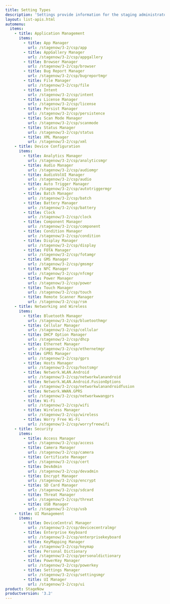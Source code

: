 ```yaml
---
title: Setting Types
description: 'Settings provide information for the staging administrator about how to configure and manage settings for use when creating profiles. Each Setting Type lists the parameters and functions available for configuring that particular group of settings.'
layout: list-apis.html
automenu:
  items:
    - title: Application Management
      items:
        - title: App Manager
          url: /stagenow/3-2/csp/app
        - title: AppGallery Manager
          url: /stagenow/3-2/csp/appgallery
        - title: Browser Manager
          url: /stagenow/3-2/csp/browser
        - title: Bug Report Manager
          url: /stagenow/3-2/csp/bugreportmgr
        - title: File Manager
          url: /stagenow/3-2/csp/file
        - title: Intent
          url: /stagenow/3-2/csp/intent
        - title: License Manager
          url: /stagenow/3-2/csp/license
        - title: Persist Manager
          url: /stagenow/3-2/csp/persistence
        - title: Scan Mode Manager
          url: /stagenow/3-2/csp/scanmode
        - title: Status Manager
          url: /stagenow/3-2/csp/status
        - title: XML Manager
          url: /stagenow/3-2/csp/xml
    - title: Device Configuration
      items:
        - title: Analytics Manager
          url: /stagenow/3-2/csp/analyticsmgr
        - title: Audio Manager
          url: /stagenow/3-2/csp/audiomgr
        - title: AudioVolUI Manager
          url: /stagenow/3-2/csp/audio
        - title: Auto Trigger Manager
          url: /stagenow/3-2/csp/autotriggermgr
        - title: Batch Manager
          url: /stagenow/3-2/csp/batch
        - title: Battery Manager
          url: /stagenow/3-2/csp/battery
        - title: Clock
          url: /stagenow/3-2/csp/clock
        - title: Component Manager
          url: /stagenow/3-2/csp/component
        - title: Condition Manager
          url: /stagenow/3-2/csp/condition
        - title: Display Manager
          url: /stagenow/3-2/csp/display
        - title: FOTA Manager
          url: /stagenow/3-2/csp/fotamgr
        - title: GMS Manager
          url: /stagenow/3-2/csp/gmsmgr
        - title: NFC Manager
          url: /stagenow/3-2/csp/nfcmgr
        - title: Power Manager
          url: /stagenow/3-2/csp/power
        - title: Touch Manager
          url: /stagenow/3-2/csp/touch
        - title: Remote Scanner Manager
          url: /stagenow/3-2/csp/rsm
    - title: Networking and Wireless
      items:
        - title: Bluetooth Manager
          url: /stagenow/3-2/csp/bluetoothmgr
        - title: Cellular Manager
          url: /stagenow/3-2/csp/cellular
        - title: DHCP Option Manager
          url: /stagenow/3-2/csp/dhcp
        - title: Ethernet Manager
          url: /stagenow/3-2/csp/ethernetmgr
        - title: GPRS Manager
          url: /stagenow/3-2/csp/gprs
        - title: Hosts Manager
          url: /stagenow/3-2/csp/hostsmgr
        - title: Network.WLAN.Android
          url: /stagenow/3-2/csp/networkwlanandroid
        - title: Network.WLAN.Android.FusionOptions
          url: /stagenow/3-2/csp/networkwlanandroidfusion
        - title: Network.WWAN.GPRS
          url: /stagenow/3-2/csp/networkwwangprs
        - title: Wi-Fi
          url: /stagenow/3-2/csp/wifi
        - title: Wireless Manager
          url: /stagenow/3-2/csp/wireless
        - title: Worry Free Wi-Fi
          url: /stagenow/3-2/csp/worryfreewifi
    - title: Security
      items:
        - title: Access Manager
          url: /stagenow/3-2/csp/access
        - title: Camera Manager
          url: /stagenow/3-2/csp/camera
        - title: Certificate Manager
          url: /stagenow/3-2/csp/cert
        - title: DevAdmin
          url: /stagenow/3-2/csp/devadmin
        - title: Encrypt Manager
          url: /stagenow/3-2/csp/encrypt
        - title: SD Card Manager
          url: /stagenow/3-2/csp/sdcard
        - title: Threat Manager
          url: /stagenow/3-2/csp/threat
        - title: USB Manager
          url: /stagenow/3-2/csp/usb
    - title: UI Management
      items:
        - title: DeviceCentral Manager
          url: /stagenow/3-2/csp/devicecentralmgr
        - title: Enterprise Keyboard
          url: /stagenow/3-2/csp/enterprisekeyboard
        - title: KeyMapping Manager
          url: /stagenow/3-2/csp/keymap
        - title: Personal Dictionary
          url: /stagenow/3-2/csp/personaldictionary
        - title: PowerKey Manager
          url: /stagenow/3-2/csp/powerkey
        - title: Settings Manager
          url: /stagenow/3-2/csp/settingsmgr
        - title: UI Manager
          url: /stagenow/3-2/csp/ui
product: StageNow
productversion: '3.2'
---
```

